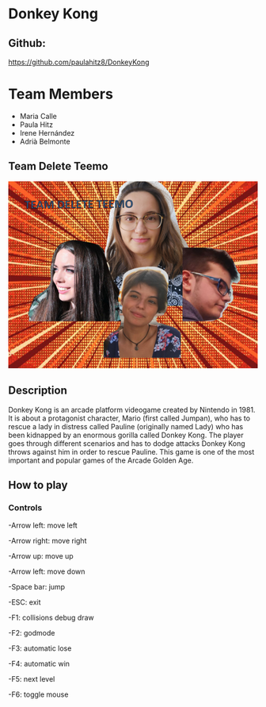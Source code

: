 # Donkey Kong 

## Github: 

https://github.com/paulahitz8/DonkeyKong

# Team Members

* Maria Calle 
* Paula Hitz
* Irene Hernández
* Adrià Belmonte

## Team Delete Teemo
![Team Photo](https://github.com/paulahitz8/DonkeyKong/blob/master/Wiki/Images%20used/TeamPhotoFinal2S.png)



## Description
Donkey Kong is an arcade platform videogame created by Nintendo in 1981. It is about a protagonist character, Mario (first called Jumpan), who has to rescue a lady in distress called Pauline (originally named Lady) who has been kidnapped by an enormous gorilla called Donkey Kong. The player goes through different scenarios and has to dodge attacks Donkey Kong throws against him in order to rescue Pauline. This game is one of the most important and popular games of the Arcade Golden Age.

## How to play
### Controls 

-Arrow left: move left


-Arrow right: move right


-Arrow up: move up


-Arrow left: move down


-Space bar: jump 


-ESC: exit


-F1: collisions debug draw


-F2: godmode 


-F3: automatic lose


-F4: automatic win


-F5: next level


-F6: toggle mouse





